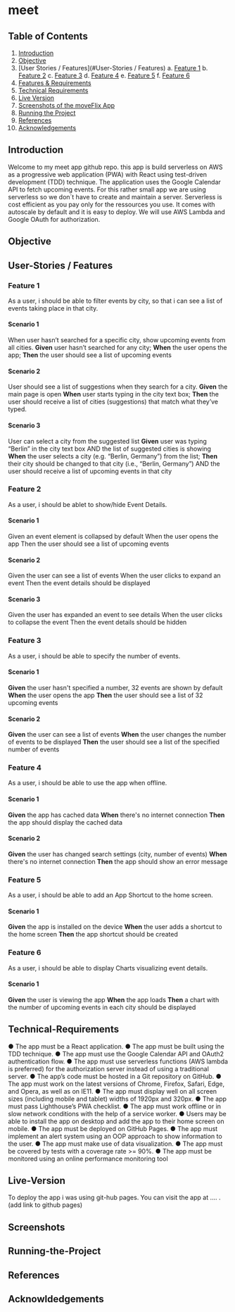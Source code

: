 # meet
## Table of Contents

1. [Introduction](#Introduction)
2. [Objective](#Objective)
3. [User Stories / Features](#User-Stories / Features)
   a. [Feature 1](#Feature-1)
   b. [Feature 2](#Feature-2)
   c. [Feature 3](#Feature-3)
   d. [Feature 4](#Feature-4)
   e. [Feature 5](#Feature-5)
   f. [Feature 6](#Feature-6)
5. [Features & Requirements](#Features-&-Requirements)
6. [Technical Requirements](#Technical-Requirements)
7. [Live Version](#Live-Version)
8. [Screenshots of the moveFlix App](#Screenshots)
9. [Running the Project](#Running-the-Project)
10. [References](#References)
11. [Acknowledgements](#Acknowldedgements)

## Introduction
Welcome to my meet app github repo. this app is build serverless on AWS as a progressive web application (PWA) with React using test-driven development (TDD) technique. The application uses the Google Calendar API to fetch upcoming events.
For this rather small app we are using serverless so we don´t have to create and maintain a server. Serverless is cost efficient as you pay only for the ressources you use. It comes with autoscale by default and it is easy to deploy. We will use AWS Lambda and Google OAuth for authorization.


## Objective

## User-Stories / Features

### Feature 1
As a user, i should be able to filter events by city, so that i can see a list of events taking place in that city.

#### Scenario 1
When user hasn’t searched for a specific city, show upcoming events from all cities.
**Given** user hasn’t searched for any city;
**When** the user opens the app;
**Then** the user should see a list of upcoming events

#### Scenario 2
User should see a list of suggestions when they search for a city.
**Given** the main page is open
**When** user starts typing in the city text box;
**Then** the user should receive a list of cities (suggestions) that match what they’ve typed.

#### Scenario 3
User can select a city from the suggested list
**Given** user was typing “Berlin” in the city text box AND the list of suggested cities is showing
**When** the user selects a city (e.g. “Berlin, Germany”) from the list;
**Then** their city should be changed to that city (i.e., “Berlin, Germany”) AND the user should receive a list of upcoming events in that city


### Feature 2
As a user, i should be ablet to show/hide Event Details.

#### Scenario 1
Given an event element is collapsed by default
When the user opens the app
Then the user should see a list of upcoming events

#### Scenario 2
Given the user can see a list of events
When the user clicks to expand an event
Then the event details should be displayed

#### Scenario 3
Given the user has expanded an event to see details
When the user clicks to collapse the event
Then the event details should be hidden


### Feature 3
As a user, i should be able to specify the number of events.

#### Scenario 1
**Given** the user hasn't specified a number, 32 events are shown by default
**When** the user opens the app
**Then** the user should see a list of 32 upcoming events

#### Scenario 2
**Given** the user can see a list of events
**When** the user changes the number of events to be displayed
**Then** the user should see a list of the specified number of events


### Feature 4
As a user, i should be able to use the app when offline.

#### Scenario 1
**Given** the app has cached data
**When** there's no internet connection
**Then** the app should display the cached data

#### Scenario 2
**Given** the user has changed search settings (city, number of events)
**When** there's no internet connection
**Then** the app should show an error message


### Feature 5
As a user, i should be able to add an App Shortcut to the home screen.

#### Scenario 1
**Given** the app is installed on the device
**When** the user adds a shortcut to the home screen
**Then** the app shortcut should be created


### Feature 6
As a user, i should be able to display Charts visualizing event details.

#### Scenario 1
**Given** the user is viewing the app
**When** the app loads
**Then** a chart with the number of upcoming events in each city should be displayed


## Technical-Requirements

● The app must be a React application.
● The app must be built using the TDD technique.
● The app must use the Google Calendar API and OAuth2 authentication flow.
● The app must use serverless functions (AWS lambda is preferred) for the authorization server
instead of using a traditional server.
● The app’s code must be hosted in a Git repository on GitHub.
● The app must work on the latest versions of Chrome, Firefox, Safari, Edge, and Opera, as well
as on IE11.
● The app must display well on all screen sizes (including mobile and tablet) widths of 1920px
and 320px.
● The app must pass Lighthouse’s PWA checklist.
● The app must work offline or in slow network conditions with the help of a service worker.
● Users may be able to install the app on desktop and add the app to their home screen on
mobile.
● The app must be deployed on GitHub Pages.
● The app must implement an alert system using an OOP approach to show information to the
user.
● The app must make use of data visualization.
● The app must be covered by tests with a coverage rate >= 90%.
● The app must be monitored using an online performance monitoring tool



## Live-Version
To deploy the app i was using git-hub pages. You can visit the app at .... . (add link to github pages)


## Screenshots


## Running-the-Project

## References


## Acknowldedgements


